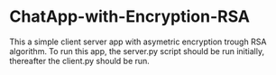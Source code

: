 # ChatApp-with-Encryption-RSA
This a simple client server app with asymetric encryption trough RSA algorithm. 
To run this app, the server.py script should be run initially, thereafter the client.py should be run.
